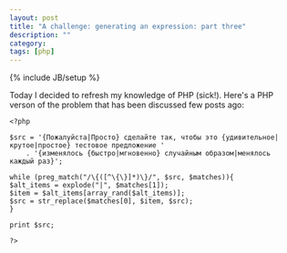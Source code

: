 ```yaml
---
layout: post
title: "A challenge: generating an expression: part three"
description: ""
category: 
tags: [php]
---
```

{% include JB/setup %}

Today I decided to refresh my knowledge of PHP (sick!). Here's a PHP verson of the problem that has been discussed few posts ago:

    <?php

    $src = '{Пожалуйста|Просто} сделайте так, чтобы это {удивительное|крутое|простое} тестовое предложение '
        . '{изменялось {быстро|мгновенно} случайным образом|менялось каждый раз}';

    while (preg_match("/\{([^\{\}]*)\}/", $src, $matches)){
    $alt_items = explode("|", $matches[1]);
    $item = $alt_items[array_rand($alt_items)];
    $src = str_replace($matches[0], $item, $src);
    }

    print $src;

    ?>
